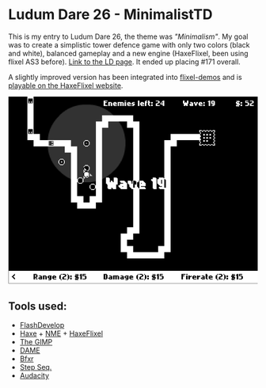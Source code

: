 Ludum Dare 26 - MinimalistTD
===========

This is my entry to Ludum Dare 26, the theme was *"Minimalism"*. My goal was to create a simplistic tower defence game with only two colors (black and white), balanced gameplay and a new engine (HaxeFlixel, been using flixel AS3 before). [Link to the LD page](http://www.ludumdare.com/compo/ludum-dare-26/?action=preview&uid=16160). It ended up placing #171 overall.

A slightly improved version has been integrated into [flixel-demos](https://github.com/HaxeFlixel/flixel-demos) and is [playable on the HaxeFlixel website](http://haxeflixel.com/demos/MinimalistTD/).  

![Gameplay screenshot](screenshot.png)

## Tools used:

* [FlashDevelop](http://flashdevelop.org/)
* [Haxe](http://haxe.org/) + [NME](http://www.openfl.org/) + [HaxeFlixel](http://haxeflixel.com/)
* [The GIMP](http://www.gimp.org/)
* [DAME](http://dambots.com/dame-editor/)
* [Bfxr](http://www.bfxr.net/)
* [Step Seq.](http://www.kongregate.com/games/quickfingerz/step-seq)
* [Audacity](http://audacity.sourceforge.net/)
